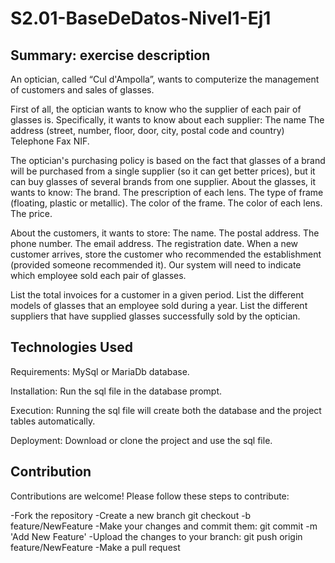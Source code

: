 # S2.01-BaseDeDatos-Nivel1-Ej1

## Summary: exercise description

An optician, called “Cul d'Ampolla”, wants to computerize the management of customers and sales of glasses.

First of all, the optician wants to know who the supplier of each pair of glasses is. Specifically, it wants to know about each supplier:
The name
The address (street, number, floor, door, city, postal code and country)
Telephone
Fax
NIF.

The optician's purchasing policy is based on the fact that glasses of a brand will be purchased from a single supplier (so it can get better prices), but it can buy glasses of several brands from one supplier. About the glasses, it wants to know:
The brand.
The prescription of each lens.
The type of frame (floating, plastic or metallic).
The color of the frame.
The color of each lens.
The price.

About the customers, it wants to store:
The name.
The postal address.
The phone number.
The email address.
The registration date.
When a new customer arrives, store the customer who recommended the establishment (provided someone recommended it).
Our system will need to indicate which employee sold each pair of glasses.

List the total invoices for a customer in a given period.
List the different models of glasses that an employee sold during a year.
List the different suppliers that have supplied glasses successfully sold by the optician.

## Technologies Used

Requirements: MySql or MariaDb database.

Installation: Run the sql file in the database prompt.

Execution: Running the sql file will create both the database and the project tables automatically.

Deployment: Download or clone the project and use the sql file.

## Contribution
Contributions are welcome! Please follow these steps to contribute:

-Fork the repository -Create a new branch git checkout -b feature/NewFeature -Make your changes and commit them: git commit -m 'Add New Feature' -Upload the changes to your branch: git push origin feature/NewFeature -Make a pull request

